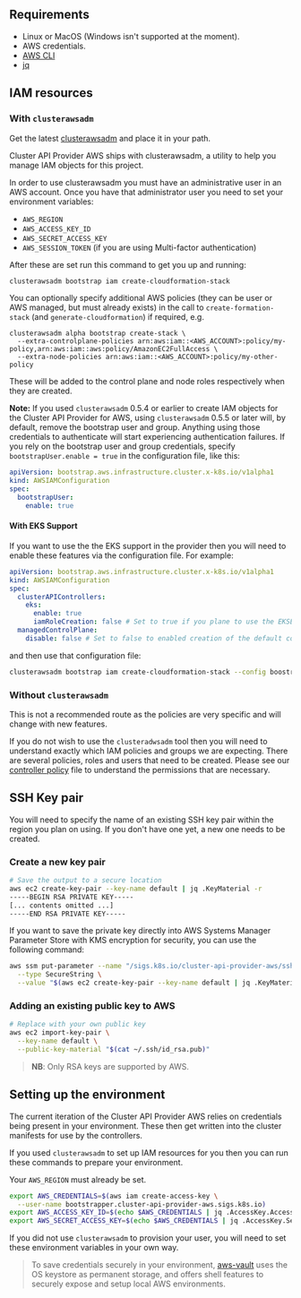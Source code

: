 <!-- NB: This page is meant to be embedded in Cluster API book -->

## Requirements

- Linux or MacOS (Windows isn't supported at the moment).
- AWS credentials.
- [AWS CLI](https://docs.aws.amazon.com/cli/latest/userguide/installing.html)
- [jq](https://stedolan.github.io/jq/download/)

## IAM resources

### With `clusterawsadm`

Get the latest [clusterawsadm](https://github.com/kubernetes-sigs/cluster-api-provider-aws/releases)
and place it in your path.

Cluster API Provider AWS ships with clusterawsadm, a utility to help you manage
IAM objects for this project.

In order to use clusterawsadm you must have an administrative user in an AWS account.
Once you have that administrator user you need to set your environment variables:

* `AWS_REGION`
* `AWS_ACCESS_KEY_ID`
* `AWS_SECRET_ACCESS_KEY`
* `AWS_SESSION_TOKEN` (if you are using Multi-factor authentication)

After these are set run this command to get you up and running:

```bash
clusterawsadm bootstrap iam create-cloudformation-stack
```

You can optionally specify additional AWS policies (they can be user or AWS managed, but must already exists) in the call to `create-formation-stack` (and `generate-cloudformation`) if required, e.g.

```
clusterawsadm alpha bootstrap create-stack \
  --extra-controlplane-policies arn:aws:iam::<AWS_ACCOUNT>:policy/my-policy,arn:aws:iam::aws:policy/AmazonEC2FullAccess \
  --extra-node-policies arn:aws:iam::<AWS_ACCOUNT>:policy/my-other-policy
```

These will be added to the control plane and node roles respectively when they are created.

**Note:** If you used `clusterawsadm` 0.5.4 or earlier to create IAM objects for the Cluster API
Provider for AWS, using `clusterawsadm` 0.5.5 or later will, by default, remove the bootstrap 
user and group. Anything using those credentials to authenticate will start experiencing
authentication failures. If you rely on the bootstrap user and group credentials, specify 
`bootstrapUser.enable = true` in the configuration file, like this:

```yaml
apiVersion: bootstrap.aws.infrastructure.cluster.x-k8s.io/v1alpha1
kind: AWSIAMConfiguration
spec:
  bootstrapUser:
    enable: true
```

#### With EKS Support

If you want to use the the EKS support in the provider then you will need to enable these features via the configuration file. For example:

```yaml
apiVersion: bootstrap.aws.infrastructure.cluster.x-k8s.io/v1alpha1
kind: AWSIAMConfiguration
spec:
  clusterAPIControllers:
    eks:
      enable: true
      iamRoleCreation: false # Set to true if you plane to use the EKSEnableIAM feature flag
  managedControlPlane:
    disable: false # Set to false to enabled creation of the default control plane role
```

and then use that configuration file:

```bash
clusterawsadm bootstrap iam create-cloudformation-stack --config boostrap.config
```

### Without `clusterawsadm`

This is not a recommended route as the policies are very specific and will
change with new features.

If you do not wish to use the `clusteradwsadm` tool then you will need to
understand exactly which IAM policies and groups we are expecting. There are
several policies, roles and users that need to be created. Please see our
[controller policy][controllerpolicy] file to understand the permissions that are necessary.

[controllerpolicy]: https://github.com/kubernetes-sigs/cluster-api-provider-aws/blob/0e543e0eb30a7065c967f5df8d6abd872aa4ff0c/pkg/cloud/aws/services/cloudformation/bootstrap.go#L149-L188

## SSH Key pair

You will need to specify the name of an existing SSH key pair within the region
you plan on using. If you don't have one yet, a new one needs to be created.

### Create a new key pair

```bash
# Save the output to a secure location
aws ec2 create-key-pair --key-name default | jq .KeyMaterial -r
-----BEGIN RSA PRIVATE KEY-----
[... contents omitted ...]
-----END RSA PRIVATE KEY-----
```

If you want to save the private key directly into AWS Systems Manager Parameter
Store with KMS encryption for security, you can use the following command:

```bash
aws ssm put-parameter --name "/sigs.k8s.io/cluster-api-provider-aws/ssh-key" \
  --type SecureString \
  --value "$(aws ec2 create-key-pair --key-name default | jq .KeyMaterial -r)"
```

### Adding an existing public key to AWS

```bash
# Replace with your own public key
aws ec2 import-key-pair \
  --key-name default \
  --public-key-material "$(cat ~/.ssh/id_rsa.pub)"
```

> **NB**: Only RSA keys are supported by AWS.

## Setting up the environment

The current iteration of the Cluster API Provider AWS relies on credentials
being present in your environment. These then get written into the cluster
manifests for use by the controllers.

If you used `clusterawsadm` to set up IAM resources for you then you can run
these commands to prepare your environment.

Your `AWS_REGION` must already be set.

```bash
export AWS_CREDENTIALS=$(aws iam create-access-key \
  --user-name bootstrapper.cluster-api-provider-aws.sigs.k8s.io)
export AWS_ACCESS_KEY_ID=$(echo $AWS_CREDENTIALS | jq .AccessKey.AccessKeyId -r)
export AWS_SECRET_ACCESS_KEY=$(echo $AWS_CREDENTIALS | jq .AccessKey.SecretAccessKey -r)
```

If you did not use `clusterawsadm` to provision your user, you will need to set
these environment variables in your own way.

> To save credentials securely in your environment, [aws-vault](https://github.com/99designs/aws-vault) uses
> the OS keystore as permanent storage, and offers shell features to securely
> expose and setup local AWS environments.
